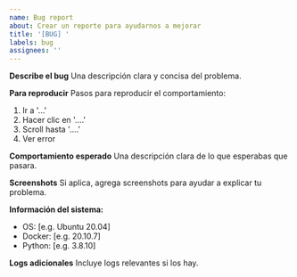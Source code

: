 ```yaml
---
name: Bug report
about: Crear un reporte para ayudarnos a mejorar
title: '[BUG] '
labels: bug
assignees: ''
---
```


**Describe el bug**
Una descripción clara y concisa del problema.

**Para reproducir**
Pasos para reproducir el comportamiento:
1. Ir a '...'
2. Hacer clic en '....'
3. Scroll hasta '....'
4. Ver error

**Comportamiento esperado**
Una descripción clara de lo que esperabas que pasara.

**Screenshots**
Si aplica, agrega screenshots para ayudar a explicar tu problema.

**Información del sistema:**
 - OS: [e.g. Ubuntu 20.04]
 - Docker: [e.g. 20.10.7]
 - Python: [e.g. 3.8.10]

**Logs adicionales**
Incluye logs relevantes si los hay.
